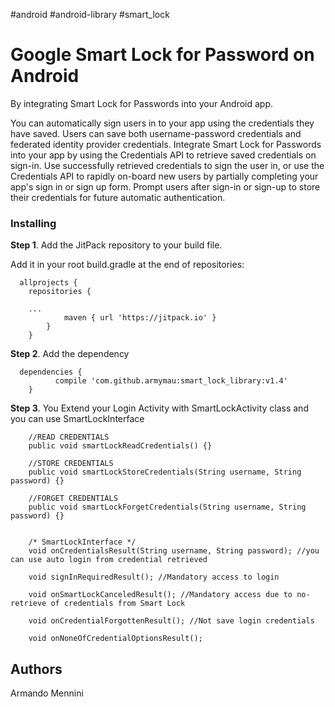 #android #android-library #smart_lock

# Google Smart Lock for Password on Android

By integrating Smart Lock for Passwords into your Android app.

You can automatically sign users in to your app using the credentials they have saved. Users can save both username-password credentials and federated identity provider credentials.
Integrate Smart Lock for Passwords into your app by using the Credentials API to retrieve saved credentials on sign-in. Use successfully retrieved credentials to sign the user in, or use the Credentials API to rapidly on-board new users by partially completing your app's sign in or sign up form. Prompt users after sign-in or sign-up to store their credentials for future automatic authentication.

### Installing

**Step 1**. Add the JitPack repository to your build file.

Add it in your root build.gradle at the end of repositories:

```
  allprojects {
  	repositories {
		
    ...
			maven { url 'https://jitpack.io' }
		}
	}
```

**Step 2**. Add the dependency

```	
  dependencies {
	      compile 'com.github.armymau:smart_lock_library:v1.4'
	}
```

**Step 3**. You Extend your Login Activity with SmartLockActivity class and you can use SmartLockInterface


```	
    //READ CREDENTIALS
    public void smartLockReadCredentials() {}
    
    //STORE CREDENTIALS
    public void smartLockStoreCredentials(String username, String password) {}
    
    //FORGET CREDENTIALS
    public void smartLockForgetCredentials(String username, String password) {}
    
    
    /* SmartLockInterface */
    void onCredentialsResult(String username, String password); //you can use auto login from credential retrieved

    void signInRequiredResult(); //Mandatory access to login

    void onSmartLockCanceledResult(); //Mandatory access due to no-retrieve of credentials from Smart Lock

    void onCredentialForgottenResult(); //Not save login credentials

    void onNoneOfCredentialOptionsResult();
```

  
## Authors
Armando Mennini
